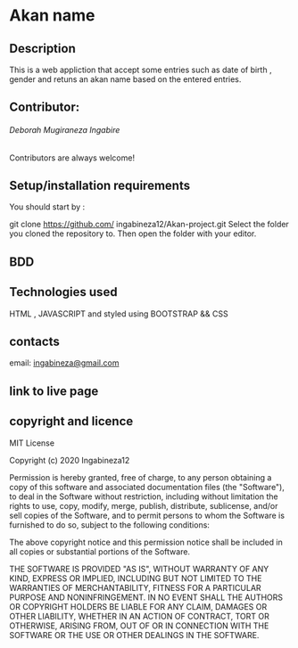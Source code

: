 # Akan name

## Description
This is a web appliction that accept some entries such as date of birth , gender and retuns an akan name based on the entered entries. 

## Contributor:
###### Deborah Mugiraneza Ingabire

Contributors are always welcome!

## Setup/installation requirements
You should start by :

git clone https://github.com/ ingabineza12/Akan-project.git
Select the folder you cloned the repository to.
Then open the folder with your editor.

## BDD

## Technologies used
HTML , JAVASCRIPT and styled using BOOTSTRAP && CSS

## contacts
email: ingabineza@gmail.com


## link to live page 


## copyright and licence

MIT License

Copyright (c) 2020 Ingabineza12

Permission is hereby granted, free of charge, to any person obtaining a copy
of this software and associated documentation files (the "Software"), to deal
in the Software without restriction, including without limitation the rights
to use, copy, modify, merge, publish, distribute, sublicense, and/or sell
copies of the Software, and to permit persons to whom the Software is
furnished to do so, subject to the following conditions:

The above copyright notice and this permission notice shall be included in all
copies or substantial portions of the Software.

THE SOFTWARE IS PROVIDED "AS IS", WITHOUT WARRANTY OF ANY KIND, EXPRESS OR
IMPLIED, INCLUDING BUT NOT LIMITED TO THE WARRANTIES OF MERCHANTABILITY,
FITNESS FOR A PARTICULAR PURPOSE AND NONINFRINGEMENT. IN NO EVENT SHALL THE
AUTHORS OR COPYRIGHT HOLDERS BE LIABLE FOR ANY CLAIM, DAMAGES OR OTHER
LIABILITY, WHETHER IN AN ACTION OF CONTRACT, TORT OR OTHERWISE, ARISING FROM,
OUT OF OR IN CONNECTION WITH THE SOFTWARE OR THE USE OR OTHER DEALINGS IN THE
SOFTWARE.


